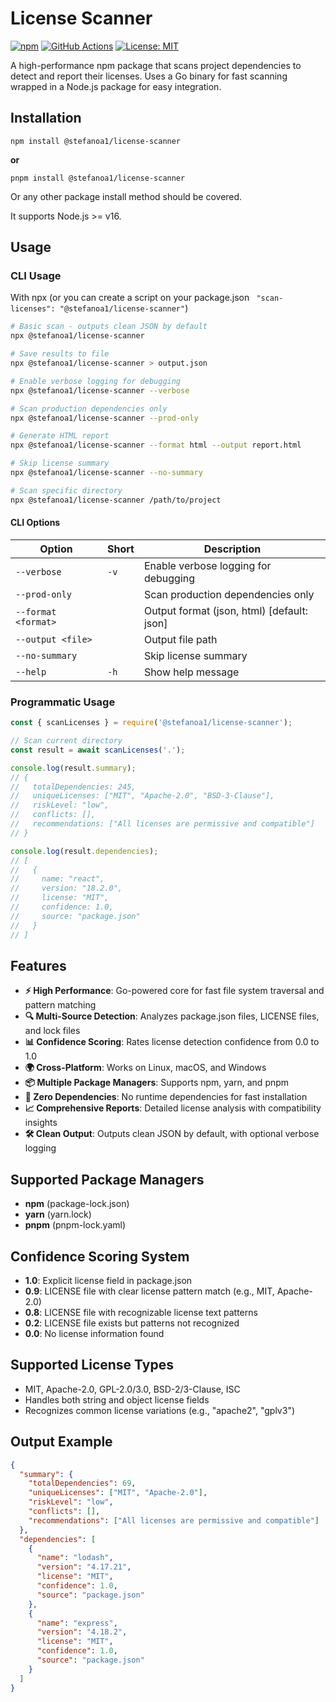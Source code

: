 # License Scanner

[![npm](https://img.shields.io/npm/v/@stefanoa1/license-scanner.svg)](https://www.npmjs.com/package/@stefanoa1/license-scanner)
[![GitHub Actions](https://github.com/StefanoA1/license-scanner/actions/workflows/ci.yml/badge.svg)](https://github.com/StefanoA1/license-scanner/actions)
[![License: MIT](https://img.shields.io/badge/License-MIT-blue.svg)](https://opensource.org/licenses/MIT)

A high-performance npm package that scans project dependencies to detect and report their licenses. Uses a Go binary for fast scanning wrapped in a Node.js package for easy integration.

## Installation

```console
npm install @stefanoa1/license-scanner
```
**or** 

```console
pnpm install @stefanoa1/license-scanner
```
Or any other package install method should be covered.

It supports Node.js >= v16.

## Usage

### CLI Usage
With npx (or you can create a script on your package.json ` "scan-licenses": "@stefanoa1/license-scanner"`)
```bash
# Basic scan - outputs clean JSON by default
npx @stefanoa1/license-scanner

# Save results to file
npx @stefanoa1/license-scanner > output.json

# Enable verbose logging for debugging
npx @stefanoa1/license-scanner --verbose

# Scan production dependencies only
npx @stefanoa1/license-scanner --prod-only

# Generate HTML report
npx @stefanoa1/license-scanner --format html --output report.html

# Skip license summary
npx @stefanoa1/license-scanner --no-summary

# Scan specific directory
npx @stefanoa1/license-scanner /path/to/project
```

#### CLI Options

| Option | Short | Description |
|--------|-------|-------------|
| `--verbose` | `-v` | Enable verbose logging for debugging |
| `--prod-only` | | Scan production dependencies only |
| `--format <format>` | | Output format (json, html) [default: json] |
| `--output <file>` | | Output file path |
| `--no-summary` | | Skip license summary |
| `--help` | `-h` | Show help message |

### Programmatic Usage

```javascript
const { scanLicenses } = require('@stefanoa1/license-scanner');

// Scan current directory
const result = await scanLicenses('.');

console.log(result.summary);
// {
//   totalDependencies: 245,
//   uniqueLicenses: ["MIT", "Apache-2.0", "BSD-3-Clause"],
//   riskLevel: "low",
//   conflicts: [],
//   recommendations: ["All licenses are permissive and compatible"]
// }

console.log(result.dependencies);
// [
//   {
//     name: "react",
//     version: "18.2.0",
//     license: "MIT",
//     confidence: 1.0,
//     source: "package.json"
//   }
// ]
```

## Features

- **⚡ High Performance**: Go-powered core for fast file system traversal and pattern matching
- **🔍 Multi-Source Detection**: Analyzes package.json files, LICENSE files, and lock files
- **📊 Confidence Scoring**: Rates license detection confidence from 0.0 to 1.0
- **🌍 Cross-Platform**: Works on Linux, macOS, and Windows
- **📦 Multiple Package Managers**: Supports npm, yarn, and pnpm
- **🎯 Zero Dependencies**: No runtime dependencies for fast installation
- **📈 Comprehensive Reports**: Detailed license analysis with compatibility insights
- **🛠️ Clean Output**: Outputs clean JSON by default, with optional verbose logging

## Supported Package Managers

- **npm** (package-lock.json)
- **yarn** (yarn.lock)
- **pnpm** (pnpm-lock.yaml)

## Confidence Scoring System

- **1.0**: Explicit license field in package.json
- **0.9**: LICENSE file with clear license pattern match (e.g., MIT, Apache-2.0)
- **0.8**: LICENSE file with recognizable license text patterns
- **0.2**: LICENSE file exists but patterns not recognized
- **0.0**: No license information found

## Supported License Types

- MIT, Apache-2.0, GPL-2.0/3.0, BSD-2/3-Clause, ISC
- Handles both string and object license fields
- Recognizes common license variations (e.g., "apache2", "gplv3") <!-- cspell:ignore gplv -->

## Output Example

```json
{
  "summary": {
    "totalDependencies": 69,
    "uniqueLicenses": ["MIT", "Apache-2.0"],
    "riskLevel": "low",
    "conflicts": [],
    "recommendations": ["All licenses are permissive and compatible"]
  },
  "dependencies": [
    {
      "name": "lodash",
      "version": "4.17.21",
      "license": "MIT",
      "confidence": 1.0,
      "source": "package.json"
    },
    {
      "name": "express",
      "version": "4.18.2",
      "license": "MIT",
      "confidence": 1.0,
      "source": "package.json"
    }
  ]
}
```

